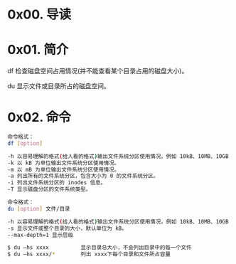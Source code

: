 # 0x00. 导读

# 0x01. 简介

df 检查磁盘空间占用情况(并不能查看某个目录占用的磁盘大小)。

du 显示文件或目录所占的磁盘空间。

# 0x02. 命令

```bash
命令格式：
df [option]

-h 以容易理解的格式(给人看的格式)输出文件系统分区使用情况，例如 10kB、10MB、10GB 等。
-k 以 kB 为单位输出文件系统分区使用情况。
-m 以 mB 为单位输出文件系统分区使用情况。
-a 列出所有的文件系统分区，包含大小为 0 的文件系统分区。
-i 列出文件系统分区的 inodes 信息。
-T 显示磁盘分区的文件系统类型。
```

```bash
命令格式：
du [option] 文件/目录

-h 以容易理解的格式(给人看的格式)输出文件系统分区使用情况，例如 10kB、10MB、10GB 等。
-s 显示文件或整个目录的大小，默认单位为 kB。
--max-depth=1 显示层级

$ du –hs xxxx          显示目录总大小，不会列出目录中的每一个文件
$ du –hs xxxx/*        列出 xxxx下每个目录和文件所占容量
```